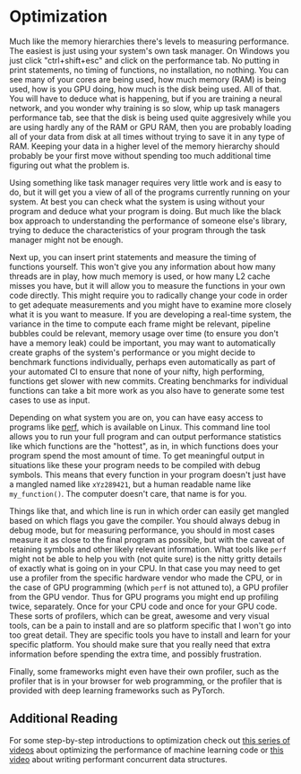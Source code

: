 # Optimization
Much like the memory hierarchies there's levels to measuring performance.
The easiest is just using your system's own task manager. On Windows you just click
"ctrl+shift+esc" and click on the performance tab. No putting in print statements,
no timing of functions, no installation, no nothing. You can see many of your cores
are being used, how much memory (RAM) is being used, how is you GPU doing, how much
is the disk being used. All of that. You will have to deduce what is happening, but
if you are training a neural network, and you wonder why training is so slow, whip
up task managers performance tab, see that the disk is being used quite aggresively
while you are using hardly any of the RAM or GPU RAM, then you are probably loading
all of your data from disk at all times without trying to save it in any type of RAM.
Keeping your data in a higher level of the memory hierarchy should probably be your
first move without spending too much additional time figuring out what the problem is.

Using something like task manager requires very little work and is easy to do,
but it will get you a view of all of the programs currently running on your system.
At best you can check what the system is using without your program and deduce what
your program is doing. But much like the black box approach to understanding the
performance of someone else's library, trying to deduce the characteristics of your
program through the task manager might not be enough.

Next up, you can insert print statements and measure the timing of functions yourself.
This won't give you any information about how many threads are in play, how much
memory is used, or how many L2 cache misses you have, but it will allow you to
measure the functions in your own code directly. This might require you to radically
change your code in order to get adequate measurements and you might have to examine
more closely what it is you want to measure. If you are developing a real-time system,
the variance in the time to compute each frame might be relevant, pipeline bubbles could
be relevant, memory usage over time (to ensure you don't have a memory leak) could be
important, you may want to automatically create graphs of the system's performance or
you might decide to benchmark functions individually, perhaps even automatically
as part of your automated CI to ensure that none of your nifty, high performing, functions
get slower with new commits. Creating benchmarks for individual functions can take
a bit more work as you also have to generate some test cases to use as input.

Depending on what system you are on, you can have easy access to programs like
[perf][0], which is available on Linux.
This command line tool allows you to run your full program and can output performance
statistics like which functions are the "hottest", as in, in which functions does your
program spend the most amount of time. To get meaningful output in situations like these
your program needs to be compiled with debug symbols. This means that every function
in your program doesn't just have a mangled named like ```xYz289421```, but a human readable
name like ```my_function()```. The computer doesn't care, that name is for you.

Things like that, and which line is run in which order can easily get mangled based on which flags
you gave the compiler. You should always debug in debug mode, but for measuring performance,
you should in most cases measure it as close to the final program as possible, but with
the caveat of retaining symbols and other likely relevant information. What tools
like ```perf``` might not be able to help you with (not quite sure) is the nitty gritty
details of exactly what is going on in your CPU. In that case you may need to get use
a profiler from the specific hardware vendor who made the CPU, or in the case of GPU
programming (which ```perf``` is not attuned to), a GPU profiler from the GPU vendor.
Thus for GPU programs you might end up profiling twice, separately. Once for your
CPU code and once for your GPU code. These sorts of profilers, which can be great,
awesome and very visual tools, can be a pain to install and are so platform specific
that I won't go into too great detail. They are specific tools you have to install
and learn for your specific platform. You should make sure that you really need that
extra information before spending the extra time, and possibly frustration.

Finally, some frameworks might even have their own profiler, such as the profiler
that is in your browser for web programming, or the profiler that is provided with
deep learning frameworks such as PyTorch.

## Additional Reading
For some step-by-step introductions to optimization check out [this series of videos][1] about
optimizing the performance of machine learning code or [this video][2] about writing performant concurrent
data structures.

[0]: https://en.wikipedia.org/wiki/Perf_(Linux)
[1]: https://nvlabs.github.io/EfficientDL/
[2]: https://www.youtube.com/watch?v=XKODaZgKcnE
